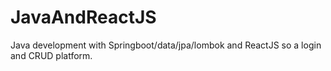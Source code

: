 # JavaAndReactJS
 Java development with Springboot/data/jpa/lombok and ReactJS so a login and CRUD platform.
